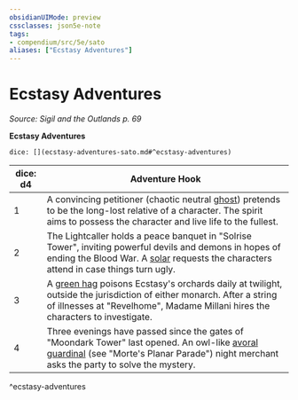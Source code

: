 ```yaml
---
obsidianUIMode: preview
cssclasses: json5e-note
tags:
- compendium/src/5e/sato
aliases: ["Ecstasy Adventures"]
---
```

# Ecstasy Adventures
*Source: Sigil and the Outlands p. 69* 

**Ecstasy Adventures**

`dice: [](ecstasy-adventures-sato.md#^ecstasy-adventures)`

| dice: d4 | Adventure Hook |
|----------|----------------|
| 1 | A convincing petitioner (chaotic neutral [ghost](Mechanics/bestiary/undead/ghost.md)) pretends to be the long-lost relative of a character. The spirit aims to possess the character and live life to the fullest. |
| 2 | The Lightcaller holds a peace banquet in "Solrise Tower", inviting powerful devils and demons in hopes of ending the Blood War. A [solar](Mechanics/bestiary/celestial/solar.md) requests the characters attend in case things turn ugly. |
| 3 | A [green hag](Mechanics/bestiary/fey/green-hag.md) poisons Ecstasy's orchards daily at twilight, outside the jurisdiction of either monarch. After a string of illnesses at "Revelhome", Madame Millani hires the characters to investigate. |
| 4 | Three evenings have passed since the gates of "Moondark Tower" last opened. An owl-like [avoral guardinal](Mechanics/bestiary/celestial/avoral-guardinal-mpp.md) (see "Morte's Planar Parade") night merchant asks the party to solve the mystery. |
^ecstasy-adventures